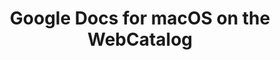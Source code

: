 ---
name: Google Docs
category: Productivity
title: Google Docs for macOS on the WebCatalog
key: google-docs
fullUrl: 'https://docs.google.com'
hostname: docs.google.com

---